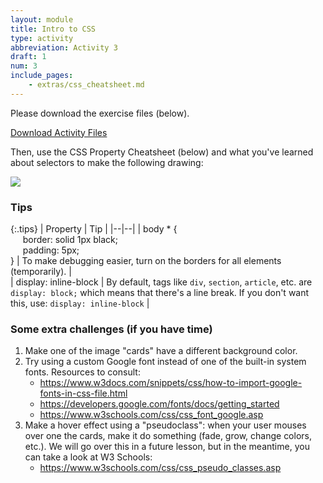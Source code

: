 ```yaml
---
layout: module
title: Intro to CSS
type: activity
abbreviation: Activity 3
draft: 1
num: 3
include_pages: 
    - extras/css_cheatsheet.md
---
```


<style>
    .tips td:first-child, .tips th:first-child {
        width: 200px;
    }
</style>

Please download the exercise files (below).

<a href="/fall2024/course-files/activities/intro-css-gallery.zip" class="nu-button">Download Activity Files <i class="fas fa-download"></i></a>

Then, use the CSS Property Cheatsheet (below) and what you've learned about selectors to make the following drawing:

<img class="large" src="/fall2024/assets/images/activities/intro-css/gallery.png" />

### Tips

{:.tips}
| Property | Tip |
|--|--|
| body * { <br>&nbsp;&nbsp;&nbsp;&nbsp;&nbsp;border: solid 1px black;<br>&nbsp;&nbsp;&nbsp;&nbsp;&nbsp;padding: 5px;<br>} | To make debugging easier, turn on the borders for all elements (temporarily). |  
| display: inline-block | By default, tags like `div`, `section`, `article`, etc. are `display: block;` which means that there's a line break. If you don't want this, use: `display: inline-block` |

### Some extra challenges (if you have time)
1. Make one of the image "cards" have a different background color.
2. Try using a custom Google font instead of one of the built-in system fonts. Resources to consult:
    * <a href="https://www.w3docs.com/snippets/css/how-to-import-google-fonts-in-css-file.html" target="_blank">https://www.w3docs.com/snippets/css/how-to-import-google-fonts-in-css-file.html</a>
    * <a href="https://developers.google.com/fonts/docs/getting_started" target="_blank">https://developers.google.com/fonts/docs/getting_started</a>
    * <a href="https://www.w3schools.com/css/css_font_google.asp" target="_blank">https://www.w3schools.com/css/css_font_google.asp</a>
3. Make a hover effect using a "pseudoclass": when your user mouses over one the cards, make it do something (fade, grow, change colors, etc.). We will go over this in a future lesson, but in the meantime, you can take a look at W3 Schools:
    * <a href="https://www.w3schools.com/css/css_pseudo_classes.asp" target="_blank">https://www.w3schools.com/css/css_pseudo_classes.asp</a>